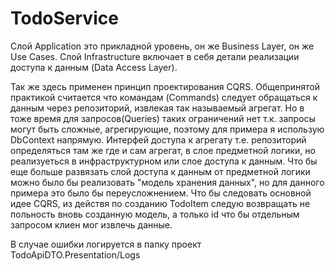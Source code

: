 # TodoService

Слой Application это прикладной уровень, он же Business Layer, он же Use Cases.
Слой Infrastructure включает в себя детали реализации доступа к данным (Data Access Layer).

Так же здесь применен принцип проектирования CQRS. Общепринятой практикой считается что командам (Commands) следует обращаться к данным через репозиторий, извлекая так называемый агрегат. Но в тоже время для запросов(Queries) таких ограничений нет т.к. запросы могут быть сложные, агрегирующие, поэтому для примера я использую DbContext напрямую. Интерфей доступа к агрегату т.е. репозиторий определяться там же где и сам агрегат, в слое предметной логики, но реализуеться в инфраструктурном или слое доступа к данным.
Что бы еще больше развязать слой доступа к данным от предметной логики можно было бы реализовать "модель хранения данных", но для данного примера это было бы переусложнением.
Что бы следовать основной идее CQRS, из действя по созданию TodoItem следую возвращать не польность вновь созданную модель, а только id что бы отдельным запросом клиен мог извлечь данные.
 
В случае ошибки логируется в папку проект TodoApiDTO.Presentation/Logs
